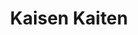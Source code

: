 ---
layout: place
title: "Kaisen Kaiten"
permalink: /california/santa-ana/kaisen-kaiten.html
stateAbbr: CA
stateName: California
cityName: Santa Ana
seo:
  name: "Kaisen Kaiten"
  type: Restaurant
  links: https://kaitensushibar.com/
description: "Looking for sushi in Santa Ana, California? Check out Kaisen Kaiten for a delightful Japanese dining experience. Enjoy a variety of sushi and other dishes in..."
place_id: ChIJz6_zKS_f3IAR1qn_i4-und8
photos:
  - name: >-
      places/ChIJz6_zKS_f3IAR1qn_i4-und8/photos/AeeoHcJY9cwLmLaJpQUZ4WMevM-tCmQgEyMn8x9U4GZZ-kKIkQCeFrxrblfbATyAklbFp5T98KJUhLWOCuFbRfAE8tPZJTaT5hbU1gF78aW0-NtASS2Q3-mJ4R794WKl7iC52kaxiVH8Xl7l-d10Kaog5PL6HYvbm6uZNZHcjRD3Q7fUSVdr7hMlP1rfDNCB7VEFVbp5ASl-alfl0NR7Ndc_oIYOy0mas6Q3F66E6U_8ofNNjmqpAjWsRT2g7hnxgri7vqsq6UVjTV1f4ZbyG1TQkIW5P1n2x2IOLG54uQL2R1jAwWQKV1G65dSVRgvephSgkpKmYMT9qM3O0gyJ6rzvk2j50kyVPGEKXUxriD-xppUm7XNCg2zcxY5olBT0_Z8ymmb54Yvz4SwUw44pKcCxaNq5NY4QZHxNXomIdpQzSsKQdCk
    widthPx: 2648
    heightPx: 3530
    authorAttributions:
      - displayName: Juxycat Vegas
        uri: https://maps.google.com/maps/contrib/116291405620750757765
        photoUri: >-
          https://lh3.googleusercontent.com/a-/ALV-UjWCaoPgSDNfYBBzD-DH-sRKpgTVj8987xN4oYFXs1Prth9H0t4=s100-p-k-no-mo
    flagContentUri: >-
      https://www.google.com/local/imagery/report/?cb_client=maps_api_places.places_api&image_key=!1e10!2sCIHM0ogKEICAgICRpa-c0gE&hl=en-US
    googleMapsUri: >-
      https://www.google.com/maps/place//data=!3m4!1e2!3m2!1sCIHM0ogKEICAgICRpa-c0gE!2e10!4m2!3m1!1s0x80dcdf2f29f3afcf:0xdf9dae8f8bffa9d6
  - name: >-
      places/ChIJz6_zKS_f3IAR1qn_i4-und8/photos/AeeoHcJZrZ80sDqGzNfYBrHQA8HsLd2qt8kSW-O3P9Ss9dm5ubaV0UhFxaFosDZYt8UuTjl6pE7m__GaWyMwqgLfzIBMBUWp--dQ5PMOzxrtfXJXXc_dXZxh1Piw6wVj-gL69cvtCn3lANdLGJLJKTRHa0RO08pCtAk7QumuVvLt6Y9ZlsMlv1DhEmv0Gay0ffACBjqdmLdur9YhE7vjfiv5KWEXY2mVOdE2EBYU1LwRVsk4tuuCJfhGLWmhaNa1K9mqSqho0BYhKqdZIDTG1uT7DxR03M0W-f3Z9ELCVad7_9oKpdOkFdhPNEd7zPOIkwpZeqbUegzWxvjg_CcigXhLqXkV9u8EdKXYy35nQgc09iFhj6S5-1h8hBOWpNMHBQ8y9AqO1woztc0LI4hFmetShfU9NsVZ9-kaZ-hRpbX3oNtGUyE
    widthPx: 4032
    heightPx: 2268
    authorAttributions:
      - displayName: Robert Nguyen
        uri: https://maps.google.com/maps/contrib/115430362990109625609
        photoUri: >-
          https://lh3.googleusercontent.com/a-/ALV-UjUCoqjuIOILrW_A1yfm1IPn-SfmJv2gvc7BmmYqkB54ii7HASii=s100-p-k-no-mo
    flagContentUri: >-
      https://www.google.com/local/imagery/report/?cb_client=maps_api_places.places_api&image_key=!1e10!2sCIHM0ogKEICAgICG0oi6lAE&hl=en-US
    googleMapsUri: >-
      https://www.google.com/maps/place//data=!3m4!1e2!3m2!1sCIHM0ogKEICAgICG0oi6lAE!2e10!4m2!3m1!1s0x80dcdf2f29f3afcf:0xdf9dae8f8bffa9d6
  - name: >-
      places/ChIJz6_zKS_f3IAR1qn_i4-und8/photos/AeeoHcLWBvao-qnyG6bTOjXJ28-Y9v9atT4xeDOiAKztcJYGuGv2y6scvKdaXt7QvOEjM0FV7PMPIHxDbV510JaBrgtleGlpkci9L_0LAtPMGhybU6lfViOHPZ1r_xARvj4HIt2dydDV2BounO-AWohgtxfDYVALCwBnNqk8ImjN0e8uyJdrX9B9tJKlNaSoEOmUthq7D4Wry-DO2k7WiquRUmdcvFP5hAxgUVw2nt9vE7WM69NE8fUeEymG5Qu12SV1CZtND1rTTxmLW_dxVhW1Mx4d8zjKfBkzafX_BbIBmybdBFBTv1QwpieFrb9-1tY0cw8hfXg9AkhIjt2nQhYZ4tv15xLEpOh-OXN7m_Dt8dAy-5tIvU4jQAP7c0-XylJhd9KQrxy1mmS5qLeNCAqf3WR_YIsVyIc0GXz96zwAUhTXSSYwI52KArjEIzRqSA
    widthPx: 4032
    heightPx: 2268
    authorAttributions:
      - displayName: Keanu Tran
        uri: https://maps.google.com/maps/contrib/112419412960135165957
        photoUri: >-
          https://lh3.googleusercontent.com/a/ACg8ocKVTqOv3uBin4qDOzzefhHeJzSiGMHhHbQN0Y58QQJCPJWVOw=s100-p-k-no-mo
    flagContentUri: >-
      https://www.google.com/local/imagery/report/?cb_client=maps_api_places.places_api&image_key=!1e10!2sCIABIhADydER2SP-MWf4iRkABerN&hl=en-US
    googleMapsUri: >-
      https://www.google.com/maps/place//data=!3m4!1e2!3m2!1sCIABIhADydER2SP-MWf4iRkABerN!2e10!4m2!3m1!1s0x80dcdf2f29f3afcf:0xdf9dae8f8bffa9d6
  - name: >-
      places/ChIJz6_zKS_f3IAR1qn_i4-und8/photos/AeeoHcLXMNJ4BClS-5QM3cJar08HQ7OXKDrqclXWTddXJSVEhvmwLjttFKSAV2k0hwdA-nvuTJwR32tLuLbz27dk-SHR45KEbhjotuwTA5kao7lGoWcFODnxaDNhS2_gTpbGwyKalDSMCHblNIi_-O66LuwBqdn_ww1cr08okd22PC3lxAtvPxXMxGCllAc5aUPbfa327b7ITz2Fkyc0TNHCjTTF1Xh3q4zjyqGIMGD7b-xrSrBEajGSv4TjPYWjhsTKwmIEJdCfa0zRBItyFBTfu04YGeeml2aYHVXeqOXlLGByspT6BvqWNoish57epWJRdB9eP1p_3syuC-WB_2u-jHnJehjGO4sOuF5-vZjw88YOSsGv8hz376T1VwMn52E9u5y5LEZRFtLkrBhoKNlnzKtVs6s9_HisbnbdfNNCyaHLQA
    widthPx: 4032
    heightPx: 3024
    authorAttributions:
      - displayName: Michelle
        uri: https://maps.google.com/maps/contrib/118376764464662459699
        photoUri: >-
          https://lh3.googleusercontent.com/a-/ALV-UjUaxtiGkyg42eaiWZq54VbcRZshr3hRcVp_yM-UE8EQD9bSgDWb=s100-p-k-no-mo
    flagContentUri: >-
      https://www.google.com/local/imagery/report/?cb_client=maps_api_places.places_api&image_key=!1e10!2sCIHM0ogKEICAgIDvmavuEg&hl=en-US
    googleMapsUri: >-
      https://www.google.com/maps/place//data=!3m4!1e2!3m2!1sCIHM0ogKEICAgIDvmavuEg!2e10!4m2!3m1!1s0x80dcdf2f29f3afcf:0xdf9dae8f8bffa9d6
  - name: >-
      places/ChIJz6_zKS_f3IAR1qn_i4-und8/photos/AeeoHcIDJRu83-YssK7tkcIXBlAor5QCJvUudwZJj8v_QMzVBsmN5piQU_EtWLB8L3xrCaA5phKFvghV5hzVgajSm0R6R9NsekBoRaJGkonfYxnnHVvyZXkM96Htm5aZiDNaSVeMrWb2xrt0wL0L-Sa7beMvv_t71TFDOpTLu0jDDk1sjIeuK6-Ps9nVUrF0SyP_CVqbmsCBAIzPQgrzDllaXgc-5IDKJeHVOKHn53xKzu_8BvfKmOf7EBENS_YS4KmxU5OuhsMZOL3nOHfaeviwL-wQRGkllC6cdIg-O4qJau2Xz3QfodGDvoysVmCZYAa-zsNpL5y3uyPyAvGhNFJuaYbGXSBPpMW93ksT3UdcJahN1N1vyUfN0A6roW-dxQbNPoJSdIMwYaJP5_7wxDjw4Dd1oGV7MKz9YMF_aihnLLMrIQ
    widthPx: 3000
    heightPx: 4000
    authorAttributions:
      - displayName: Billy Pun
        uri: https://maps.google.com/maps/contrib/116023619933618806132
        photoUri: >-
          https://lh3.googleusercontent.com/a-/ALV-UjVxA8SQnjh81Oc1tSXA8i55tQgrYEuatUiCZm-PW0Tq2l6FnVv8-w=s100-p-k-no-mo
    flagContentUri: >-
      https://www.google.com/local/imagery/report/?cb_client=maps_api_places.places_api&image_key=!1e10!2sCIHM0ogKEICAgMDw0OmlXA&hl=en-US
    googleMapsUri: >-
      https://www.google.com/maps/place//data=!3m4!1e2!3m2!1sCIHM0ogKEICAgMDw0OmlXA!2e10!4m2!3m1!1s0x80dcdf2f29f3afcf:0xdf9dae8f8bffa9d6
  - name: >-
      places/ChIJz6_zKS_f3IAR1qn_i4-und8/photos/AeeoHcKORv3IoDtCVwD_-OKes3y5Mk0oQbnrtVrBr346oB_6XME3QRQ2cRMdHC7krXqzKW4ETKtA3TH_hRs8ZdXZBt-mFpySmwJLMHsXzvE4k2G24XeWq18tGzpMNJC2rQ02-jYmXzprHV30UohU76Gqx39HA5xziGkvHn3AGwcHEyJmIZzNfmmLl-CEaxplppuQDOMc4oHjZ1qXEsT9gYSMSVnPmWUZ0TTllK3D8-wHgItjf8Va6uphoLqS1M-e9WCjWie8xZruwo-MFsw0b1UbRZSJVrdRMHbsxPXy14mc87vi6w2Q_iykJpXUmwBooAfpm3IWWfGNUBwfWjGIV3gW-aNY1lQ9-Bul42GvJwtUoinSaKU48TiTla9LVszyJTbqJMXggNuT-V3xDFpPARP8yuGsqFlD_SJMZf5t11bB4y1NhQ
    widthPx: 4000
    heightPx: 2252
    authorAttributions:
      - displayName: Sandy Phan
        uri: https://maps.google.com/maps/contrib/113944510550028404879
        photoUri: >-
          https://lh3.googleusercontent.com/a-/ALV-UjVOeC3gKLeDsVMpFXMHH3koK4uwlxcSY5bSWRsqI0CCq2gH8tYDtg=s100-p-k-no-mo
    flagContentUri: >-
      https://www.google.com/local/imagery/report/?cb_client=maps_api_places.places_api&image_key=!1e10!2sCIHM0ogKEICAgIDf6t6BLg&hl=en-US
    googleMapsUri: >-
      https://www.google.com/maps/place//data=!3m4!1e2!3m2!1sCIHM0ogKEICAgIDf6t6BLg!2e10!4m2!3m1!1s0x80dcdf2f29f3afcf:0xdf9dae8f8bffa9d6
  - name: >-
      places/ChIJz6_zKS_f3IAR1qn_i4-und8/photos/AeeoHcLVef5H6dhK0C-jBkDG7LTmCiA0mc4RfFs4fyeqMuNNqx1hyIKS6LeHOT1eTiPaHKDnNEjulvunHhfO77XlTjs2NFab96-stchkaJDXnENv-14XXwhCqDIipeknBD3AfKGLiBTsVovEW5Skx7qQN174EQcT77zawV_4Vj-EOV_bUtNgQJpS0VDifBnJD8lHiE8eGP8pcDTdNQ585yB2uamyLWxUSSllIB7ke6iSxsh2Uwdp6tCIKhx7h70MpN8TcIKHKy0wP2yRvVieDnjdS7YK4QpyqPnwvqDnuCmqA1EOoutyfa-LLUc35T14fCPuuZQGX2Oeqky6BRcCHqkYlp0V6PMoC_5RCFlt-GBbj5U9VQ54Tw9aS7Y4MxLzYUBZ1gAXATBWCf3y8K-7o4AKkL4XDYV3KyzyVC3slkOZCDF3mCvoJfFOnv1_ZV5v5B5f
    widthPx: 4032
    heightPx: 2268
    authorAttributions:
      - displayName: Keanu Tran
        uri: https://maps.google.com/maps/contrib/112419412960135165957
        photoUri: >-
          https://lh3.googleusercontent.com/a/ACg8ocKVTqOv3uBin4qDOzzefhHeJzSiGMHhHbQN0Y58QQJCPJWVOw=s100-p-k-no-mo
    flagContentUri: >-
      https://www.google.com/local/imagery/report/?cb_client=maps_api_places.places_api&image_key=!1e10!2sCIABIhADyddmqRKB_meulKIAB78_&hl=en-US
    googleMapsUri: >-
      https://www.google.com/maps/place//data=!3m4!1e2!3m2!1sCIABIhADyddmqRKB_meulKIAB78_!2e10!4m2!3m1!1s0x80dcdf2f29f3afcf:0xdf9dae8f8bffa9d6
  - name: >-
      places/ChIJz6_zKS_f3IAR1qn_i4-und8/photos/AeeoHcIMaP7UsVZ-z4sut7InVn2v8aOep_JwSfR0TsGwa7k9MK_iTkTKLUtkZFPlDe-r2T3F0wvZ1DMvE7zWMQb80OJ0hsjtXegRWvdW4C50-kwwVcTiMMBHZ2viMeGTOkFoSvB9KJdolw9KK-5heLA23eWcpsms6oO6N1XuhEX3ZCO83ZfyWFYGIBktsRC7F2EBD9rTAi7SUCGPesZzDQ_6IF24dnzpkwj-OltoBaw3W42xENqu59RH4DDj-BIcDwGs8MC0BlaYljVmtqSlygrkZe0RmWHabbjkJE732_7loovG3jzngCqAyuyBtvRb5mQIoOmqZ8xEOgE9Gg8Ja9qBGhnEPHN22Bt8iTCTClLFLTUNhGgat3KOEVg6dP5b0BE2lPHvS6tA8PoZZiMVSrpFUYMXMOo60FFEWnIlDIqw0I4yFA
    widthPx: 2880
    heightPx: 2160
    authorAttributions:
      - displayName: Mimi Yoo
        uri: https://maps.google.com/maps/contrib/106763644385027158711
        photoUri: >-
          https://lh3.googleusercontent.com/a/ACg8ocLtNCxbBOBNT3cnO2Btt1H3wdiNBKS6r1DZwLOwYbgyn5wQwlc=s100-p-k-no-mo
    flagContentUri: >-
      https://www.google.com/local/imagery/report/?cb_client=maps_api_places.places_api&image_key=!1e10!2sCIHM0ogKEICAgICTnffYZg&hl=en-US
    googleMapsUri: >-
      https://www.google.com/maps/place//data=!3m4!1e2!3m2!1sCIHM0ogKEICAgICTnffYZg!2e10!4m2!3m1!1s0x80dcdf2f29f3afcf:0xdf9dae8f8bffa9d6
  - name: >-
      places/ChIJz6_zKS_f3IAR1qn_i4-und8/photos/AeeoHcJSmWbO1aHWvftnbF5GsyufVU3HC3OMhVB57jNF5sYotnxmJfzaj-P294F-1vrRqbtlonf27wg45_iyqEVCUmafcHRSnUn3I6vC6SMn1t3JTO7OUSJ9AWz3Mq0UlLRyYv6AFcpXWQjAOtoRxR4jv-s2fxMQNcqRwwuj2f2_c5NIR5WVMhpYDYyfJSJKXUWijFiKT1XJV1VVfiDPR_SiU-CZTKn61GPwLnj8tXwM4YIMQS8DLUdMI-wNfYO_DMRykc6Kr7WbjsRTaHhTDZrk3qgiDf9zP5Svu5nj1y5zAPAuL541TVeqbuIb9q8-CfZl9EOXEn4y0Umu7IGLFwlPu357kYJ1sMAv2DucVYo3Ra2TfkqGEcHdJCtza8gk6bF5M0VzBQdO0jxZupfN9fmz27lvCg1XcFRiIq0Pe0Aaryil8x9gvWx9jvv4DrY_GQ
    widthPx: 4032
    heightPx: 2268
    authorAttributions:
      - displayName: Keanu Tran
        uri: https://maps.google.com/maps/contrib/112419412960135165957
        photoUri: >-
          https://lh3.googleusercontent.com/a/ACg8ocKVTqOv3uBin4qDOzzefhHeJzSiGMHhHbQN0Y58QQJCPJWVOw=s100-p-k-no-mo
    flagContentUri: >-
      https://www.google.com/local/imagery/report/?cb_client=maps_api_places.places_api&image_key=!1e10!2sCIABIhAA3jU3Ni9IYmeulKUABuGr&hl=en-US
    googleMapsUri: >-
      https://www.google.com/maps/place//data=!3m4!1e2!3m2!1sCIABIhAA3jU3Ni9IYmeulKUABuGr!2e10!4m2!3m1!1s0x80dcdf2f29f3afcf:0xdf9dae8f8bffa9d6
  - name: >-
      places/ChIJz6_zKS_f3IAR1qn_i4-und8/photos/AeeoHcKUVorHa2AcOFQMlwxQJZlvNsFYvI9TdP3eEYnd5Z6E1Eu8ujvJZmqQE0axYQtlR6xnTvGCbkIELIaYBfV9fGOBOKJd97BIEDqQzMmONvLTKTpDWwGl0xTxvHwez0nQA_MTU8G8w-SN960r4MQsy7BbBhioljTrphHuZ8Wy60uF0Lpuf9SflUq51XuqSUXMNPEbj30gWOxSW1LN6xPBhR8--k87f4m3Y1nNt9GF7qZP2ggnigijedlNIsnmA4ZYi4Kqpo0Oaf0V4v_uR7IwCqUMRwrUjFPujLglNPHMQ5ld7GFMzmJNinp-jQ-vv7k53DDXKMKJz70WT26Z3uLT5nJGojKX-AOUZEyiZSE86d4rlix0w_QwW_LsbOry1FVQCVm9XaqJFBVII8MT5HUipJcpHVUWzLp9FUX1zIJQMseOhg
    widthPx: 4032
    heightPx: 2268
    authorAttributions:
      - displayName: Keanu Tran
        uri: https://maps.google.com/maps/contrib/112419412960135165957
        photoUri: >-
          https://lh3.googleusercontent.com/a/ACg8ocKVTqOv3uBin4qDOzzefhHeJzSiGMHhHbQN0Y58QQJCPJWVOw=s100-p-k-no-mo
    flagContentUri: >-
      https://www.google.com/local/imagery/report/?cb_client=maps_api_places.places_api&image_key=!1e10!2sCIHM0ogKEICAgIDz9LfxNQ&hl=en-US
    googleMapsUri: >-
      https://www.google.com/maps/place//data=!3m4!1e2!3m2!1sCIHM0ogKEICAgIDz9LfxNQ!2e10!4m2!3m1!1s0x80dcdf2f29f3afcf:0xdf9dae8f8bffa9d6
address: 3855 S Bristol St, Santa Ana, CA 92704, USA
street: 3855 S Bristol St
city: Santa Ana
state: CA
zip: '92704'
country: USA
neighborhood: South Coast Metro
latitude: '33.696418'
longitude: '-117.884230'
accessibility_options:
  wheelchairAccessibleParking: true
  wheelchairAccessibleEntrance: true
  wheelchairAccessibleRestroom: true
  wheelchairAccessibleSeating: true
business_status: OPERATIONAL
name: Kaisen Kaiten
google_maps_links:
  directionsUri: >-
    https://www.google.com/maps/dir//''/data=!4m7!4m6!1m1!4e2!1m2!1m1!1s0x80dcdf2f29f3afcf:0xdf9dae8f8bffa9d6!3e0
  placeUri: https://maps.google.com/?cid=16113226973353847254
  writeAReviewUri: >-
    https://www.google.com/maps/place//data=!4m3!3m2!1s0x80dcdf2f29f3afcf:0xdf9dae8f8bffa9d6!12e1
  reviewsUri: >-
    https://www.google.com/maps/place//data=!4m4!3m3!1s0x80dcdf2f29f3afcf:0xdf9dae8f8bffa9d6!9m1!1b1
  photosUri: >-
    https://www.google.com/maps/place//data=!4m3!3m2!1s0x80dcdf2f29f3afcf:0xdf9dae8f8bffa9d6!10e5
primary_type: Sushi Restaurant
opening_hours:
  regular: null
  current: null
secondary_opening_hours:
  regular:
    weekdayDescriptions: null
    type: null
  current:
    weekdayDescriptions: null
    type: null
phone: (714) 444-2161
price_level: PRICE_LEVEL_INEXPENSIVE
price_range: $20 &ndash; $30
rating: '4.1'
rating_count: 889
website: https://kaitensushibar.com/
reviews: null
parking_options: null
payment_options: null
allow_dogs: null
curbside_pickup: null
delivery: null
dine_in: null
good_for_children: null
good_for_groups: null
good_for_sports: null
live_music: null
menu_for_children: null
outdoor_seating: null
reservable: null
restroom: null
serves_beer: null
serves_breakfast: null
serves_brunch: null
serves_cocktails: null
serves_coffee: null
serves_dinner: null
serves_dessert: null
serves_lunch: null
serves_vegetarian_food: null
serves_wine: null
takeout: null
summary: null

---